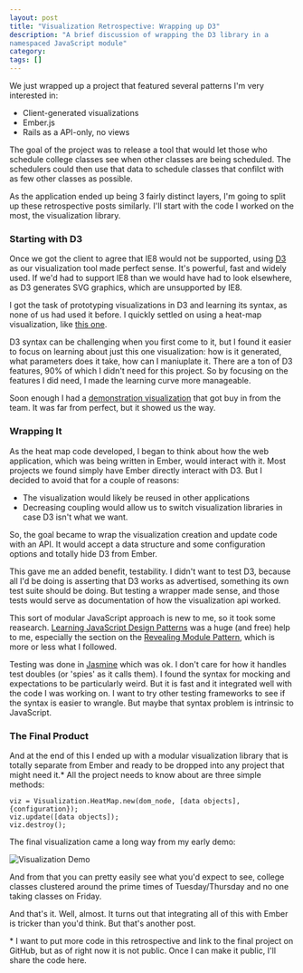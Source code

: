 ```yaml
---
layout: post
title: "Visualization Retrospective: Wrapping up D3"
description: "A brief discussion of wrapping the D3 library in a
namespaced JavaScript module"
category: 
tags: []
---
```

We just wrapped up a project that featured several patterns I'm very
interested in:

- Client-generated visualizations
- Ember.js
- Rails as a API-only, no views

<!--more-->

The goal of the project was to release a tool that would let those who
schedule college classes see when other classes are being scheduled. The
schedulers could then use that data to schedule classes that confilct
with as few other classes as possible.

As the application ended up being 3 fairly distinct layers, I'm going to
split up these retrospective posts similarly. I'll start with the code I
worked on the most, the visualization library.

### Starting with D3

Once we got the client to agree that IE8 would not be supported, using
[D3](http://d3js.org) as our visualization tool made perfect sense. It's
powerful, fast and widely used. If we'd had to support IE8 than we would
have had to look elsewhere, as D3 generates SVG graphics, which are
unsupported by IE8.

I got the task of prototyping visualizations in D3 and learning its
syntax, as none of us had used it before. I quickly settled on using a
heat-map visualization, like [this
one](http://bl.ocks.org/tjdecke/5558084).

D3 syntax can be challenging when you first come to it, but I found it
easier to focus on learning about just this one visualization: how is it
generated, what parameters does it take, how can I maniuplate it. There
are a ton of D3 features, 90% of which I didn't need for this project.
So by focusing on the features I did need, I made the learning curve
more manageable.

Soon enough I had a [demonstration visualization](https://github.umn.edu/whit0694/le_heatmap_demo/raw/master/examples/example.png) that got buy in from the team. It was far from perfect, but it showed us the way.

### Wrapping It

As the heat map code developed, I began to think about how the web
application, which was being written in Ember, would interact with it.
Most projects we found simply have Ember directly interact with D3. But I decided to avoid that for a couple of reasons:

- The visualization would likely be reused in other applications
- Decreasing coupling would allow us to switch visualization libraries
  in case D3 isn't what we want.

So, the goal became to wrap the visualization creation and update code with
an API. It would accept a data structure and some configuration options
and totally hide D3 from Ember.

This gave me an added benefit, testability. I didn't want to test D3,
because all I'd be doing is asserting that D3 works as advertised,
something its own test suite should be doing. But testing a wrapper made
sense, and those tests would serve as documentation of how the
visualization api worked.

This sort of modular JavaScript approach is new to me, so it took some
reasearch. [Learning JavaScript Design Patterns](http://addyosmani.com/resources/essentialjsdesignpatterns/book/) was a huge (and free) help to me, especially the section on the [Revealing Module Pattern](http://addyosmani.com/resources/essentialjsdesignpatterns/book/#revealingmodulepatternjavascript), which is more or less what I followed.

Testing was done in [Jasmine](http://pivotal.github.io/jasmine/) which
was ok. I don't care for how it handles test doubles (or 'spies' as it
calls them). I found the syntax for mocking and expectations to be
particularly weird. But it is fast and it integrated well with the code
I was working on. I want to try other testing frameworks to see if the
syntax is easier to wrangle. But maybe that syntax problem is intrinsic
to JavaScript.

### The Final Product

And at the end of this I ended up with a modular visualization library that is
totally separate from Ember and ready to be dropped into any project
that might need it.\* All the project needs to know about are three simple
methods:

    viz = Visualization.HeatMap.new(dom_node, [data objects], {configuration});
    viz.update([data objects]);
    viz.destroy();

The final visualization came a long way from my early demo:

  ![Visualization Demo](/assets/images/final_heat_map.png)

And from that you can pretty easily see what you'd expect to see,
college classes clustered around the prime times of Tuesday/Thursday and
no one taking classes on Friday.

And that's it. Well, almost. It turns out that integrating all of this
with Ember is tricker than you'd think. But that's another post.

\* I want to put more code in this retrospective and link to the final
project on GitHub, but as of right now it is not public. Once I can make
it public, I'll share the code here.
